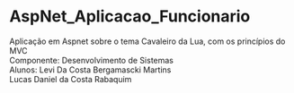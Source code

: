 # AspNet_Aplicacao_Funcionario
Aplicação em Aspnet sobre o tema Cavaleiro da Lua, com os princípios do MVC<br>
Componente: Desenvolvimento de Sistemas<br>
Alunos: Levi Da Costa Bergamascki Martins <br>
        Lucas Daniel da Costa Rabaquim

